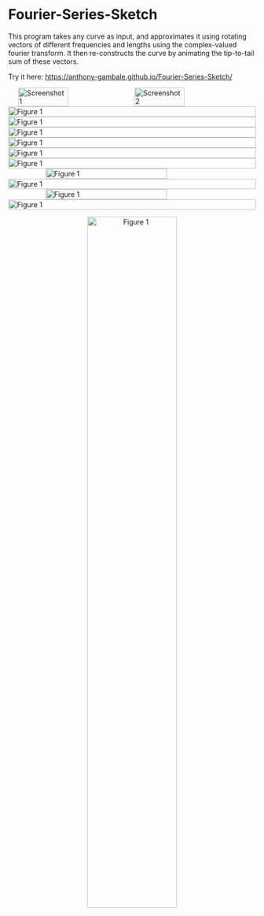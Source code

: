 # Fourier-Series-Sketch
This program takes any curve as input, and approximates it using rotating vectors of different frequencies and lengths using the complex-valued fourier transform. It then re-constructs the curve by animating the tip-to-tail sum of these vectors.

Try it here: https://anthony-gambale.github.io/Fourier-Series-Sketch/

<div style="display: flex; justify-content: center; gap: 10px;">
  <img src="https://github.com/Anthony-Gambale/Fourier-Transform-Sketch/blob/main/images/screenshot1.png" width="45%" alt="Screenshot 1">
  <img src="https://github.com/Anthony-Gambale/Fourier-Transform-Sketch/blob/main/images/screenshot2.png" width="45%" alt="Screenshot 2">
</div>


<div style="display: flex; justify-content: center; gap: 10px;">
  <img src="https://github.com/Anthony-Gambale/Fourier-Transform-Sketch/blob/main/images/fig1.png" width="100%" alt="Figure 1">
</div>

<div style="display: flex; justify-content: center; gap: 10px;">
  <img src="https://github.com/Anthony-Gambale/Fourier-Transform-Sketch/blob/main/images/fig2.png" width="100%" alt="Figure 1">
</div>

<div style="display: flex; justify-content: center; gap: 10px;">
  <img src="https://github.com/Anthony-Gambale/Fourier-Transform-Sketch/blob/main/images/fig3.png" width="100%" alt="Figure 1">
</div>

<div style="display: flex; justify-content: center; gap: 10px;">
  <img src="https://github.com/Anthony-Gambale/Fourier-Transform-Sketch/blob/main/images/fig4a.png" width="100%" alt="Figure 1">
</div>

<div style="display: flex; justify-content: center; gap: 10px;">
  <img src="https://github.com/Anthony-Gambale/Fourier-Transform-Sketch/blob/main/images/fig4b.png" width="100%" alt="Figure 1">
</div>

<div style="display: flex; justify-content: center; gap: 10px;">
  <img src="https://github.com/Anthony-Gambale/Fourier-Transform-Sketch/blob/main/images/fig5.png" width="100%" alt="Figure 1">
</div>

<div style="display: flex; justify-content: center; gap: 10px;">
  <img src="https://github.com/Anthony-Gambale/Fourier-Transform-Sketch/blob/main/images/fig6.png" width="70%" alt="Figure 1">
</div>

<div style="display: flex; justify-content: center; gap: 10px;">
  <img src="https://github.com/Anthony-Gambale/Fourier-Transform-Sketch/blob/main/images/fig7a.png" width="100%" alt="Figure 1">
</div>

<div style="display: flex; justify-content: center; gap: 10px;">
  <img src="https://github.com/Anthony-Gambale/Fourier-Transform-Sketch/blob/main/images/fig7b.png" width="70%" alt="Figure 1">
</div>

<div style="display: flex; justify-content: center; gap: 10px;">
  <img src="https://github.com/Anthony-Gambale/Fourier-Transform-Sketch/blob/main/images/fig8.png" width="100%" alt="Figure 1">
</div>

<p align="center">
  <img src="https://github.com/Anthony-Gambale/Fourier-Transform-Sketch/blob/main/images/fig9.png" width="60%" alt="Figure 1">
</p>
